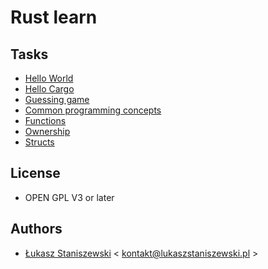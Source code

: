# Rust learn

## Tasks

* [Hello World](001-helloWorld)
* [Hello Cargo](002-hello-cargo)
* [Guessing game](003-guessing-game)
* [Common programming concepts](004-common-programming-concepts)
* [Functions](005-functions-and-control-flow)
* [Ownership](006-ownership)
* [Structs](007-structs)

## License

* OPEN GPL V3 or later

## Authors

* [Łukasz Staniszewski](http://lukaszstaniszewski.pl) < kontakt@lukaszstaniszewski.pl >